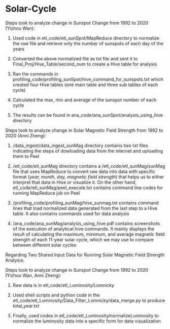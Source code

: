 # Solar-Cycle

Steps took to analyze change in Sunspot Change from 1992 to 2020 (Yizhou Wan):

1. Used code in etl_code/etl_sunSpot/MapReduce directory to normalize the raw file and retrieve only the number of sunspots of each day of the years

2. Converted the above normalized file as txt file and sent it to Final_Proj/Hive_Table/second_num to create a Hive table for analysis

3. Ran the commands in profiling_code/profiling_sunSpot/hive_command_for_sunspots.txt which created four Hive tables (one main table and three sub tables of each cycle)

4. Calculated the max, min and average of the sunspot number of each cycle

5. The results can be found in ana_code/ana_sunSpot/analysis_using_hive directory


Steps took to analyze change in Solar Magnetic Field Strength from 1992 to 2020 (Anni Zheng):

1. /data_ingest/data_ingest_sunMag directory contains two txt files indicating the steps of dowloading data from the internet and uploading them to Peel

2. /etl_code/etl_sunMag directory contains a /etl_code/etl_sunMag/sunMag file that uses MapReduce to convert raw data into data with specific format (*year, month, day, magnetic field strength*) that helps us to either interpret that data in Hive or visualize it. On the other hand, etl_code/etl_sunMag/peel_execute.txt contains command line codes for running MapReduce job on Peel

3. /profiling_code/profiling_sunMag/hive_sunmag.txt contains command lines that load normalized data generated from the last step to a Hive table. It also contains commands used for data analysis

4. /ana_code/ana_sunMag/analysis_using_hive.pdf contains screenshots of the execution of analytical hive commands. It mainly displays the result of calculating the maximum, minimum, and average magnetic field strength of each 11-year solar cycle, which we may use to compare between different solar cycles

Regarding Two Shared Input Data for Running Solar Magnetic Field Strength Analysis:


Steps took to analyze change in Sunspot Change from 1992 to 2020 (Yizhou Wan, Anni Zheng):

1. Raw data is in etl_code/etl_Luminosity/Lomnicky

2. Used shell scripts and python code in the etl_code/etl_Luminosity/Data_Filter_Lomnicky/data_merge.py to produce total_year.txt

3. Finally, used codes in etl_code/etl_Luminosity/normalizeLuminosity to normalize the luminosity data into a specific form for data visualization
